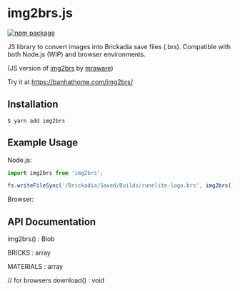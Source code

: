 # img2brs.js

[![npm package][npm-badge]][npm]

[npm-badge]: https://img.shields.io/npm/v/img2brs.svg
[npm]: https://www.npmjs.org/package/img2brs

JS library to convert images into Brickadia save files (.brs). Compatible with both Node.js (WIP) and browser environments.

(JS version of [img2brs](https://github.com/mraware/img2brs) by [mraware](https://github.com/mraware))

Try it at https://banhathome.com/img2brs/

## Installation

```shellscript
$ yarn add img2brs
```

## Example Usage

Node.js:
```js
import img2brs from 'img2brs';

fs.writeFileSync('/Brickadia/Saved/Builds/runelite-logo.brs', img2brs());
```

Browser:


## API Documentation

img2brs() : Blob

BRICKS : array

MATERIALS : array

// for browsers
download() : void
